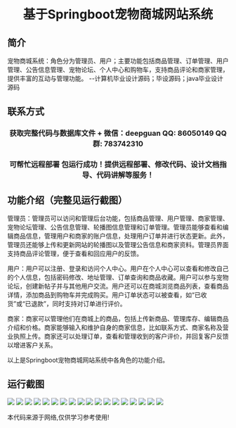 <p><h1 align="center">基于Springboot宠物商城网站系统</h1></p>

## 简介
宠物商城系统：角色分为管理员、用户；主要功能包括商品管理、订单管理、用户管理、公告信息管理、宠物论坛、个人中心和购物车，支持商品评论和商家管理，提供丰富的互动与管理功能。    --计算机毕业设计源码；毕设源码；java毕业设计源码


## 联系方式
<p><h3 align="center">获取完整代码与数据库文件 + 微信：deepguan QQ: 86050149 QQ群: 783742310</h3></p>
<p><h3 align="center">可帮忙远程部署 包运行成功！提供远程部署、修改代码、设计文档指导、代码讲解等服务！</h3></p>

## 功能介绍（完整见运行截图）
管理员：管理员可以访问和管理后台功能，包括商品管理、用户管理、商家管理、宠物论坛管理、公告信息管理、轮播图信息管理和订单管理。管理员能够查看和编辑商品信息，管理用户和商家的账户信息，处理用户订单并进行状态更新。此外，管理员还能够上传和更新网站的轮播图以及管理公告信息和商家资料。管理员界面支持商品评论管理，便于查看和回应用户的反馈。  
   
用户：用户可以注册、登录和访问个人中心。用户在个人中心可以查看和修改自己的个人信息，包括密码修改、地址管理、订单查询和商品收藏。用户可以参与宠物论坛，创建新帖子并与其他用户交流。用户还可以在商城浏览商品列表，查看商品详情，添加商品到购物车并完成购买。用户订单状态可以被查看，如“已收货”或“已退款”，同时支持对订单进行评价。  
   
商家：商家可以管理他们在商城上的商品，包括上传新商品、管理库存、编辑商品介绍和价格。商家能够输入和维护自身的商家信息，比如联系方式、商家名称及营业执照上传。商家还可以处理订单，查看和管理收到的客户评价，并回复客户反馈以增进客户关系。  

以上是Springboot宠物商城网站系统中各角色的功能介绍。


## 运行截图
![](img/001.jpg)
![](img/002.jpg)
![](img/003.jpg)
![](img/004.jpg)
![](img/005.jpg)
![](img/006.jpg)
![](img/007.jpg)
![](img/008.jpg)
![](img/009.jpg)
![](img/010.jpg)
![](img/011.jpg)
![](img/012.jpg)
![](img/013.jpg)
![](img/014.jpg)
![](img/015.jpg)
![](img/016.jpg)
![](img/017.jpg)
![](img/018.jpg)

<p>本代码来源于网络,仅供学习参考使用!</p>
